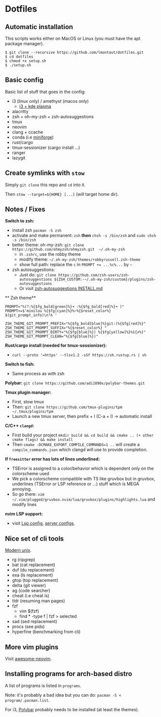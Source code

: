 # Dotfiles
## Automatic installation
This scripts works either on MacOS or Linux (you must have the apt package manager).

```console
$ git clone --recursive https://github.com/lmontaut/dotfiles.git
$ cd dotfiles
$ chmod +x setup.sh
$ ./setup.sh
```

## Basic config
Basic list of stuff that goes in the config:
- i3 (linux only) / amethyst (macos only)
  - [i3 + kde plasma](https://github.com/heckelson/i3-and-kde-plasma)
- alacritty
- zsh + oh-my-zsh + zsh-autosuggestions
- tmux
- neovim
- clang + ccache
- conda (i.e [miniforge](https://github.com/conda-forge/miniforge))
- rust/cargo
- tmux-sessionizer (cargo install ...)
- ranger
- lazygit

## Create symlinks with `stow`
Simply `git clone` this repo and `cd` into it.

Then `stow --target=${HOME} [...]` (will target home dir).

## Notes / Fixes
**Switch to zsh:**
- install zsh `pacman -S zsh`
- activate and make permanent: `zsh` **then** `chsh -s /bin/zsh` and `sudo chsh -s /bin/zsh`
- better theme: oh-my-zsh: `git clone https://github.com/ohmyzsh/ohmyzsh.git  ~/.oh-my-zsh`
  - in `.zshrc`, use the robby theme
  - modify theme: `~/.oh-my-zsh/themes/robbyrussell.zsh-theme`
  - show full path: replace the `c` in `PROMPT += ...%c%...` by `~`
- zsh autosuggestions:
  - Just do: `git clone https://github.com/zsh-users/zsh-autosuggestions ${ZSH_CUSTOM:-~/.oh-my-zsh/custom}/plugins/zsh-autosuggestions`
  - Or visit [zsh-autosuggestions INSTALL.md](https://github.com/zsh-users/zsh-autosuggestions/blob/master/INSTALL.md)

** Zsh theme**
```
PROMPT="%(?:%{$fg_bold[green]%}➜ :%{$fg_bold[red]%}➜ )"
PROMPT+=$'minilou %{$fg[cyan]%}%~%{$reset_color%} $(git_prompt_info)\n╰λ '

ZSH_THEME_GIT_PROMPT_PREFIX="%{$fg_bold[blue]%}git:(%{$fg[red]%}"
ZSH_THEME_GIT_PROMPT_SUFFIX="%{$reset_color%} "
ZSH_THEME_GIT_PROMPT_DIRTY="%{$fg[blue]%}) %{$fg[yellow]%}%1{✗%}"
ZSH_THEME_GIT_PROMPT_CLEAN="%{$fg[blue]%})"
```

**Rust/cargo install (needed for tmux-sessionizer):**
- `curl --proto '=https' --tlsv1.2 -sSf https://sh.rustup.rs | sh`

**Switch to fish:**
- Same process as with zsh

**Polybar:**
`git clone https://github.com/adi1090x/polybar-themes.git`

**Tmux plugin manager:**
- First, stow tmux
- Then: `git clone https://github.com/tmux-plugins/tpm ~/.tmux/plugins/tpm`
- Launch a new tmux server, then prefix + I (C-a + I) -> automatic install

**C/C++ `clangd`:**
- First build your project `mkdir build && cd build && cmake .. (+ other cmake flags) && make install`
- Then `cmake -DCMAKE_EXPORT_COMPILE_COMMANDS=1 ..` will create a `compile_commands.json` which clangd will use to provide completion.

**If `Treesitter` error has lots of lines underlined:**
- TSError is assigned to a color/behavior which is dependent only on the colorscheme used
- We pick a colorscheme compatible with TS like gruvbox but in gruvbox, underlines (TSError or LSP reference or ...) stuff which is MEGA annoying.
- So go there: `vim ~/.vim/plugged/gruvbox.nvim/lua/gruvbox/plugins/highlights.lua` and modify lines

**nvim LSP support:**
- visit [Lsp config](https://github.com/neovim/nvim-lspconfig), [server configs](https://github.com/neovim/nvim-lspconfig/blob/master/doc/server_configurations.md).

## Nice set of cli tools
[Modern unix](https://github.com/ibraheemdev/modern-unix).
- rg (ripgrep)
- bat (cat replacement)
- duf (du replacement)
- exa (ls replacement)
- gtop (top replacement)
- delta (git viewer)
- ag (code searcher)
- cheat (i.e cheat ls)
- tldr (resuming man pages)
- fzf
    - vim $(fzf)
    - find * -type f | fzf > selected
- sad (sed replacement)
- procs (see pids)
- hyperfine (benchmarking from cli)

## More vim plugins
Visit [awesome-neovim]("https://github.com/rockerBOO/awesome-neovim").

## Installing programs for arch-based distro
A list of programs is listed in `programs`.

Note: it's probably a bad idea but you can do: `pacman -S < program/.pacman.list`.

For i3, [Polybar](https://github.com/polybar/polybar) probably needs to be installed (at least the themes).
